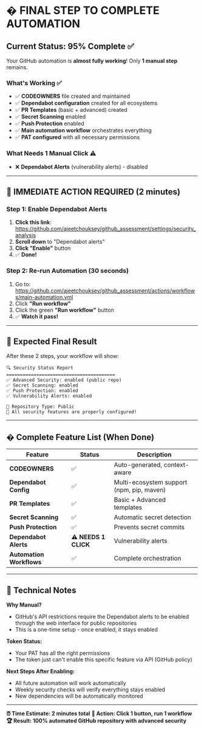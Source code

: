 # � FINAL STEP TO COMPLETE AUTOMATION

## Current Status: 95% Complete ✅

Your GitHub automation is **almost fully working**! Only **1 manual step** remains.

### What's Working ✅
- ✅ **CODEOWNERS** file created and maintained
- ✅ **Dependabot configuration** created for all ecosystems  
- ✅ **PR Templates** (basic + advanced) created
- ✅ **Secret Scanning** enabled
- ✅ **Push Protection** enabled
- ✅ **Main automation workflow** orchestrates everything
- ✅ **PAT configured** with all necessary permissions

### What Needs 1 Manual Click ⚠️
- ❌ **Dependabot Alerts** (vulnerability alerts) - disabled

---

## 🎯 IMMEDIATE ACTION REQUIRED (2 minutes)

### Step 1: Enable Dependabot Alerts
1. **Click this link**: https://github.com/ajeetchouksey/github_assessment/settings/security_analysis
2. **Scroll down** to "Dependabot alerts"  
3. **Click "Enable"** button
4. ✅ **Done!**

### Step 2: Re-run Automation (30 seconds)
1. Go to: https://github.com/ajeetchouksey/github_assessment/actions/workflows/main-automation.yml
2. Click **"Run workflow"** 
3. Click the green **"Run workflow"** button
4. ✅ **Watch it pass!**

---

## 🎉 Expected Final Result

After these 2 steps, your workflow will show:

```
🔍 Security Status Report
========================================
✅ Advanced Security: enabled (public repo)
✅ Secret Scanning: enabled
✅ Push Protection: enabled  
✅ Vulnerability Alerts: enabled

📝 Repository Type: Public
🎉 All security features are properly configured!
```

---

## � Complete Feature List (When Done)

| Feature | Status | Description |
|---------|--------|-------------|
| **CODEOWNERS** | ✅ | Auto-generated, context-aware |
| **Dependabot Config** | ✅ | Multi-ecosystem support (npm, pip, maven) |
| **PR Templates** | ✅ | Basic + Advanced templates |
| **Secret Scanning** | ✅ | Automatic secret detection |
| **Push Protection** | ✅ | Prevents secret commits |
| **Dependabot Alerts** | ⚠️ **NEEDS 1 CLICK** | Vulnerability alerts |
| **Automation Workflows** | ✅ | Complete orchestration |

---

## 🔧 Technical Notes

**Why Manual?** 
- GitHub's API restrictions require the Dependabot alerts to be enabled through the web interface for public repositories
- This is a one-time setup - once enabled, it stays enabled

**Token Status:**
- Your PAT has all the right permissions
- The token just can't enable this specific feature via API (GitHub policy)

**Next Steps After Enabling:**
- All future automation will work automatically
- Weekly security checks will verify everything stays enabled
- New dependencies will be automatically monitored

---

**⏰ Time Estimate: 2 minutes total**
**🎯 Action: Click 1 button, run 1 workflow**
**🏆 Result: 100% automated GitHub repository with advanced security**
